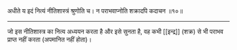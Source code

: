 अधीते य इदं नित्यं नीतिशास्त्रं श्रुणोति च।
न पराभवाप्नोति शक्रादपि कदाचन ॥१०॥

---

जो इस नीतिशास्त्र का नित्य  अध्ययन करता है और इसे सुनता है, वह कभी [[इन्द्र]] (शक्र) से भी पराभव प्राप्त नहीं करता (अपमानित नहीं होता)।